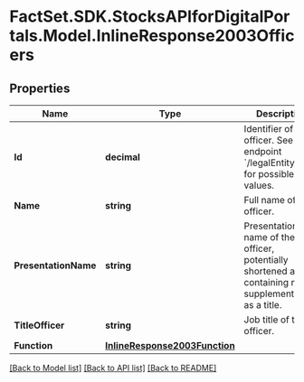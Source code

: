 # FactSet.SDK.StocksAPIforDigitalPortals.Model.InlineResponse2003Officers

## Properties

Name | Type | Description | Notes
------------ | ------------- | ------------- | -------------
**Id** | **decimal** | Identifier of an officer.  See endpoint &#x60;/legalEntity/list&#x60; for possible values. | [optional] 
**Name** | **string** | Full name of the officer. | [optional] 
**PresentationName** | **string** | Presentation name of the officer, potentially shortened and/or containing name supplementssuch as a title. | [optional] 
**TitleOfficer** | **string** | Job title of the officer. | [optional] 
**Function** | [**InlineResponse2003Function**](InlineResponse2003Function.md) |  | [optional] 

[[Back to Model list]](../README.md#documentation-for-models) [[Back to API list]](../README.md#documentation-for-api-endpoints) [[Back to README]](../README.md)

